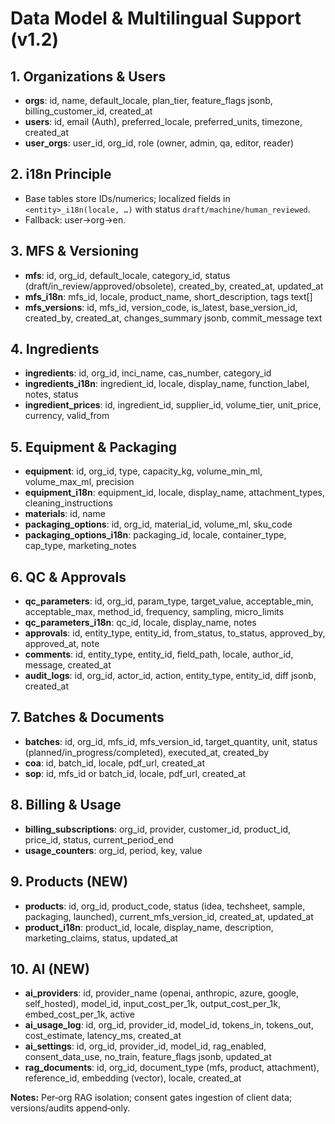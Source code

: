 # Data Model & Multilingual Support (v1.2)

## 1. Organizations & Users
- **orgs**: id, name, default_locale, plan_tier, feature_flags jsonb, billing_customer_id, created_at
- **users**: id, email (Auth), preferred_locale, preferred_units, timezone, created_at
- **user_orgs**: user_id, org_id, role (owner, admin, qa, editor, reader)

## 2. i18n Principle
- Base tables store IDs/numerics; localized fields in `<entity>_i18n(locale, …)` with status `draft/machine/human_reviewed`.
- Fallback: user→org→en.

## 3. MFS & Versioning
- **mfs**: id, org_id, default_locale, category_id, status (draft/in_review/approved/obsolete), created_by, created_at, updated_at
- **mfs_i18n**: mfs_id, locale, product_name, short_description, tags text[]
- **mfs_versions**: id, mfs_id, version_code, is_latest, base_version_id, created_by, created_at, changes_summary jsonb, commit_message text

## 4. Ingredients
- **ingredients**: id, org_id, inci_name, cas_number, category_id
- **ingredients_i18n**: ingredient_id, locale, display_name, function_label, notes, status
- **ingredient_prices**: id, ingredient_id, supplier_id, volume_tier, unit_price, currency, valid_from

## 5. Equipment & Packaging
- **equipment**: id, org_id, type, capacity_kg, volume_min_ml, volume_max_ml, precision
- **equipment_i18n**: equipment_id, locale, display_name, attachment_types, cleaning_instructions
- **materials**: id, name
- **packaging_options**: id, org_id, material_id, volume_ml, sku_code
- **packaging_options_i18n**: packaging_id, locale, container_type, cap_type, marketing_notes

## 6. QC & Approvals
- **qc_parameters**: id, org_id, param_type, target_value, acceptable_min, acceptable_max, method_id, frequency, sampling, micro_limits
- **qc_parameters_i18n**: qc_id, locale, display_name, notes
- **approvals**: id, entity_type, entity_id, from_status, to_status, approved_by, approved_at, note
- **comments**: id, entity_type, entity_id, field_path, locale, author_id, message, created_at
- **audit_logs**: id, org_id, actor_id, action, entity_type, entity_id, diff jsonb, created_at

## 7. Batches & Documents
- **batches**: id, org_id, mfs_id, mfs_version_id, target_quantity, unit, status (planned/in_progress/completed), executed_at, created_by
- **coa**: id, batch_id, locale, pdf_url, created_at
- **sop**: id, mfs_id or batch_id, locale, pdf_url, created_at

## 8. Billing & Usage
- **billing_subscriptions**: org_id, provider, customer_id, product_id, price_id, status, current_period_end
- **usage_counters**: org_id, period, key, value

## 9. Products (NEW)
- **products**: id, org_id, product_code, status (idea, techsheet, sample, packaging, launched), current_mfs_version_id, created_at, updated_at
- **product_i18n**: product_id, locale, display_name, description, marketing_claims, status, updated_at

## 10. AI (NEW)
- **ai_providers**: id, provider_name (openai, anthropic, azure, google, self_hosted), model_id, input_cost_per_1k, output_cost_per_1k, embed_cost_per_1k, active
- **ai_usage_log**: id, org_id, provider_id, model_id, tokens_in, tokens_out, cost_estimate, latency_ms, created_at
- **ai_settings**: id, org_id, provider_id, model_id, rag_enabled, consent_data_use, no_train, feature_flags jsonb, updated_at
- **rag_documents**: id, org_id, document_type (mfs, product, attachment), reference_id, embedding (vector), locale, created_at

**Notes:** Per‑org RAG isolation; consent gates ingestion of client data; versions/audits append‑only.
